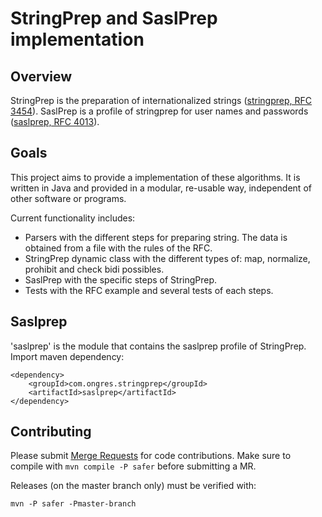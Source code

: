 # StringPrep and SaslPrep implementation

## Overview

StringPrep is the preparation of internationalized strings 
([stringprep, RFC 3454](https://tools.ietf.org/html/rfc3454)).
SaslPrep is a profile of stringprep for user names and passwords 
([saslprep, RFC 4013](https://tools.ietf.org/html/rfc4013)).

## Goals

This project aims to provide a implementation of these algorithms.
It is written in Java and provided in a modular, re-usable way, independent of
other software or programs.

Current functionality includes:

* Parsers with the different steps for preparing string. The data is obtained from a file with the rules of the RFC.
* StringPrep dynamic class with the different types of: map, normalize, prohibit and check bidi possibles.
* SaslPrep with the specific steps of StringPrep.
* Tests with the RFC example and several tests of each steps.

## Saslprep

'saslprep' is the module that contains the saslprep profile of StringPrep.
Import maven dependency:

    <dependency>
        <groupId>com.ongres.stringprep</groupId>
        <artifactId>saslprep</artifactId>
    </dependency>
    

## Contributing

Please submit [Merge Requests](https://gitlab.com/ongresinc/stringprep) for code contributions.
Make sure to compile with `mvn compile -P safer` before submitting a MR.

Releases (on the master branch only) must be verified with:

    mvn -P safer -Pmaster-branch